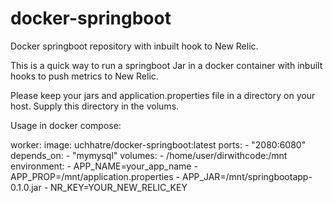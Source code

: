 # docker-springboot
Docker springboot repository with inbuilt hook to New Relic.

This is a quick way to run a springboot Jar in a docker container with inbuilt hooks to push metrics to New Relic.

Please keep your jars and application.properties file in a directory on your host. Supply this directory in the volums.

Usage in docker compose:

  worker:
    image: uchhatre/docker-springboot:latest
    ports:
     - "2080:6080"
    depends_on:
     - "mymysql"
    volumes:
     - /home/user/dirwithcode:/mnt
    environment:
     - APP_NAME=your_app_name
     - APP_PROP=/mnt/application.properties
     - APP_JAR=/mnt/springbootapp-0.1.0.jar
     - NR_KEY=YOUR_NEW_RELIC_KEY
